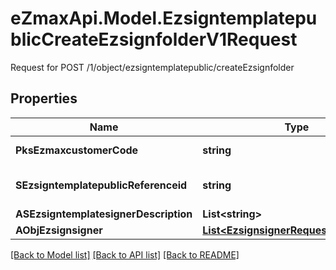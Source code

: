 # eZmaxApi.Model.EzsigntemplatepublicCreateEzsignfolderV1Request
Request for POST /1/object/ezsigntemplatepublic/createEzsignfolder

## Properties

Name | Type | Description | Notes
------------ | ------------- | ------------- | -------------
**PksEzmaxcustomerCode** | **string** | The Ezmaxcustomer code | 
**SEzsigntemplatepublicReferenceid** | **string** | The referenceid of the Ezsigntemplatepublic | 
**ASEzsigntemplatesignerDescription** | **List&lt;string&gt;** |  | 
**AObjEzsignsigner** | [**List&lt;EzsignsignerRequestCompound&gt;**](EzsignsignerRequestCompound.md) |  | 

[[Back to Model list]](../README.md#documentation-for-models) [[Back to API list]](../README.md#documentation-for-api-endpoints) [[Back to README]](../README.md)

